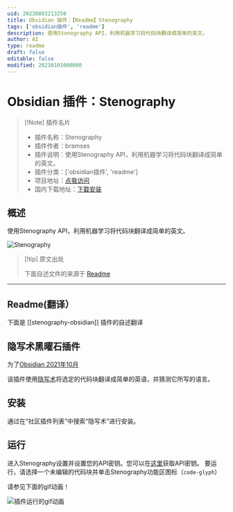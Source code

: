 ```yaml
---
uid: 20230803213250
title: Obsidian 插件：【Readme】Stenography
tags: ['obsidian插件', 'readme']
description: 使用Stenography API，利用机器学习将代码块翻译成简单的英文。
author: AI
type: readme
draft: false
editable: false
modified: 20230101000000
---
```


# Obsidian 插件：Stenography

> [!Note] 插件名片
> - 插件名称：Stenography
> - 插件作者：bramses
> - 插件说明：使用Stenography API，利用机器学习将代码块翻译成简单的英文。
> - 插件分类：['obsidian插件', 'readme']
> - 项目地址：[点我访问](https://github.com/bramses/stenography-obsidian)
> - 国内下载地址：[下载安装](https://pkmer.cn/products/plugin/pluginMarket/?stenography-obsidian)

## 概述

使用Stenography API，利用机器学习将代码块翻译成简单的英文。

![Stenography](https://cdn.pkmer.cn/covers/stenography-obsidian_new.gif!pkmer)

> [!tip] 原文出处
> 
>下面自述文件的来源于 [Readme](https://ghproxy.net/https://raw.githubusercontent.com/bramses/stenography-obsidian/master/README.md)
> 

---

## Readme(翻译）

下面是 [[stenography-obsidian]] 插件的自述翻译



## 隐写术黑曜石插件

为了[Obsidian 2021年10月](https://publish.obsidian.md/hub/11+-+Events/Obsidian+October+2021)

该插件使用[隐写术](https://stenography.dev/)将选定的代码块翻译成简单的英语，并猜测它所写的语言。

## 安装

通过在“社区插件列表”中搜索“隐写术”进行安装。

## 运行

进入Stenography设置并设置您的API密钥。您可以在[这里](https://stenography.dev/dashboard)获取API密钥。
要运行，请选择一个未编辑的代码块并单击Stenography功能区图标（`code-glyph`）

请参见下面的gif动画！

![插件运行的gif动画](./assets/obsidian-steno.gif)



